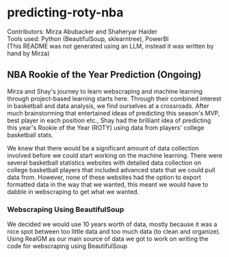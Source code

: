 # predicting-roty-nba
Contributors: Mirza Abubacker and Shaheryar Haider\
Tools used: Python (BeautifulSoup, sklearntree), PowerBI\
(This README was not generated using an LLM, instead it was written by hand by Mirza) 

## NBA Rookie of the Year Prediction (Ongoing)
Mirza and Shay's journey to learn webscraping and machine learning through project-based learning starts here. Through their combined interest in basketball and data analysis, we find ourselves at a crossroads. 
After much brainstorming that entertained ideas of predicting this season's MVP, best player in each position etc., Shay had the brilliant idea of predicting this year's Rookie of the Year (ROTY) using data from players' college basketball stats. 

We knew that there would be a significant amount of data collection involved before we could start working on the machine learning. There were several basketball statistics websites with detailed data collection on college basketball players that included advanced stats that we could pull data from. However, none of these websites had the option to export formatted data in the way that we wanted, this meant we would have to dabble in webscraping to get what we wanted. 

### Webscraping Using BeautifulSoup
We decided we would use 10 years worth of data, mostly because it was a nice spot between too little data and too much data (to clean and organize). Using RealGM as our main source of data we got to work on writing the code for webscraping using BeautifulSoup 

